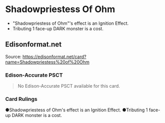 # Shadowpriestess Of Ohm

*   "Shadowpriestess of Ohm"'s effect is an Ignition Effect.
*   Tributing 1 face-up DARK monster is a cost.

## Edisonformat.net

Source: https://edisonformat.net/card?name=Shadowpriestess%20of%20Ohm

### Edison-Accurate PSCT

> No Edison-Accurate PSCT available for this card.

### Card Rulings

●Shadowpriestess of Ohm's effect is an Ignition Effect.
●Tributing 1 face-up DARK monster is a cost.
            
